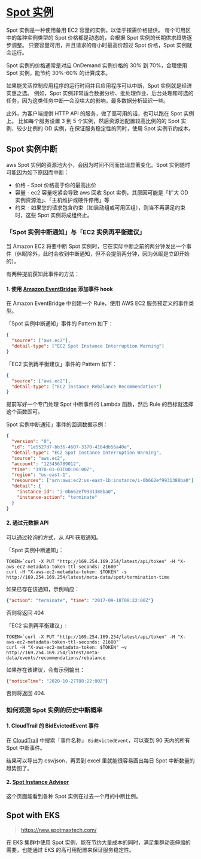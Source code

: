 # [Spot 实例](https://console.aws.amazon.com/ec2spot)

Spot 实例是一种使用备用 EC2 容量的实例，以低于按需价格提供。
每个可用区中的每种实例类型的 Spot 价格都是动态的，会根据 Spot 实例的长期供求趋势逐步调整。
只要容量可用，并且请求的每小时最高价超过 Spot 价格，Spot 实例就会运行。

Spot 实例的价格通常是对应 OnDemand 实例价格的 30% 到 70%，合理使用 Spot 实例，能节约 30%-60% 的计算成本。

如果能灵活控制应用程序的运行时间并且应用程序可以中断，Spot 实例就是经济实惠之选。
例如，Spot 实例非常适合数据分析、批处理作业、后台处理和可选的任务，因为这类任务中断一会没啥大的影响，最多数据分析延迟一些。

此外，为客户端提供 HTTP API 的服务，做了高可用的话，也可以跑在 Spot 实例上。
比如每个服务设置 3 到 5 个实例，然后资源池配置较高比例的的 Spot 实例、较少比例的 OD 实例，在保证服务稳定性的同时，使用 Spot 实例节约成本。


## Spot 实例中断

aws Spot 实例的资源池大小，会因为时间不同而出现显著变化。Spot 实例随时可能因为如下原因而中断：

- 价格 - Spot 价格高于你的最高出价
- 容量 - ec2 容量吃紧会导致 aws 回收 Spot 实例，其原因可能是「扩大 OD 实例资源池」、「主机维护或硬件停用」等
- 约束 - 如果您的请求包含约束（如启动组或可用区组），则当不再满足约束时，这些 Spot 实例将成组终止。


### 「Spot 实例中断通知」与「EC2 实例再平衡建议」

当 Amazon EC2 将要中断 Spot 实例时，它在实际中断之前的两分钟发出一个事件（休眠除外，此时会收到中断通知，但不会提前两分钟，因为休眠是立即开始的）。

有两种提前获知此事件的方法：

#### 1. 使用 [Amazon EventBridge](https://console.aws.amazon.com/events/home) 添加事件 hook

在 Amazon EventBridge 中创建一个 Rule，使用 AWS EC2 服务预定义的事件类型。

「Spot 实例中断通知」事件的 Pattern 如下：

```json
{
  "source": ["aws.ec2"],
  "detail-type": ["EC2 Spot Instance Interruption Warning"]
}
```

「EC2 实例再平衡建议」事件的 Pattern 如下：

```json
{
  "source": ["aws.ec2"],
  "detail-type": ["EC2 Instance Rebalance Recommendation"]
}
```

提前写好一个专门处理 Spot 中断事件的 Lambda 函数，然后 Rule 的目标就选择这个函数即可。

Spot 实例中断通知」事件的回调数据示例：

```json
{
  "version": "0",
  "id": "1e5527d7-bb36-4607-3370-4164db56a40e",
  "detail-type": "EC2 Spot Instance Interruption Warning",
  "source": "aws.ec2",
  "account": "123456789012",
  "time": "1970-01-01T00:00:00Z",
  "region": "us-east-1",
  "resources": ["arn:aws:ec2:us-east-1b:instance/i-0b662ef9931388ba0"],
  "detail": {
    "instance-id": "i-0b662ef9931388ba0",
    "instance-action": "terminate"
  }
}
```

#### 2. 通过元数据 API

可以通过轮询的方式，从 API 获取通知。

「Spot 实例中断通知」：

```
TOKEN=`curl -X PUT "http://169.254.169.254/latest/api/token" -H "X-aws-ec2-metadata-token-ttl-seconds: 21600"`
curl -H "X-aws-ec2-metadata-token: $TOKEN" -s http://169.254.169.254/latest/meta-data/spot/termination-time 
```

如果已存在该通知，示例响应：

```json
{"action": "terminate", "time": "2017-09-18T08:22:00Z"}
```

否则将返回 404


「EC2 实例再平衡建议」:

```
TOKEN=`curl -X PUT "http://169.254.169.254/latest/api/token" -H "X-aws-ec2-metadata-token-ttl-seconds: 21600"`
curl -H "X-aws-ec2-metadata-token: $TOKEN" –v http://169.254.169.254/latest/meta-data/events/recommendations/rebalance
```

如果存在该建议，会有示例输出：

```json
{"noticeTime": "2020-10-27T08:22:00Z"}
```

否则将返回 404.

###  如何观测 Spot 实例的历史中断概率

#### 1. CloudTrail 的 BidEvictedEvent 事件

在 [CloudTrail](https://console.aws.amazon.com/cloudtrail/home) 中搜索「事件名称」 `BidEvictedEvent`，可以查到 90 天内的所有 Spot 中断事件。

结果可以导出为 csv/json，再丢到 excel 里就能很容易画出每日 Spot 中断数量的趋势图了。

#### 2. [Spot Instance Advisor](http://aws.amazon.com/ec2/spot/instance-advisor/)

这个页面能看到各种 Spot 实例在过去一个月的中断比例。

## Spot with EKS

>https://new.spotmaxtech.com/

在 EKS 集群中使用 Spot 实例，能在节约大量成本的同时，满足集群动态伸缩的需要，也能通过 EKS 的高可用配置来保证服务稳定性。






